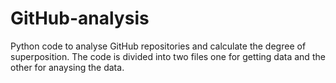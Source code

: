 # GitHub-analysis
Python code to analyse GitHub repositories and calculate the degree of superposition. The code is divided into two files one for getting data and the other for anaysing the data.
